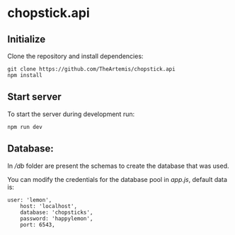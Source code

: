 # chopstick.api

## Initialize

Clone the repository and install dependencies:

```
git clone https://github.com/TheArtemis/chopstick.api
npm install
```

## Start server

To start the server during development run:

```
npm run dev
```

## Database:

In _/db_ folder are present the schemas to create the database that was used.

You can modify the credentials for the database pool in _app.js_, default data is:

```
user: 'lemon',
    host: 'localhost',
    database: 'chopsticks',
    password: 'happylemon',
    port: 6543,
```

